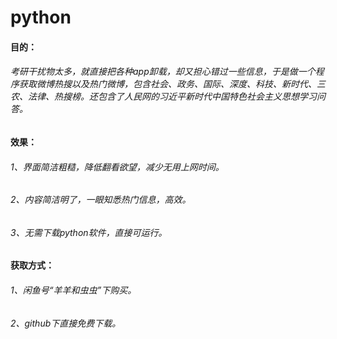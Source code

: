 # python
#### 目的：
###### 考研干扰物太多，就直接把各种app卸载，却又担心错过一些信息，于是做一个程序获取微博热搜以及热门微博，包含社会、政务、国际、深度、科技、新时代、三农、法律、热搜榜。还包含了人民网的习近平新时代中国特色社会主义思想学习问答。
#### 效果：
###### 1、界面简洁粗糙，降低翻看欲望，减少无用上网时间。
###### 2、内容简洁明了，一眼知悉热门信息，高效。
###### 3、无需下载python软件，直接可运行。
#### 获取方式：
###### 1、闲鱼号“羊羊和虫虫”下购买。
###### 2、github下直接免费下载。
